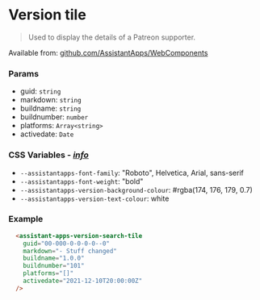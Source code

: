 # Version tile

> Used to display the details of a Patreon supporter.

Available from: [github.com/AssistantApps/WebComponents](https://github.com/AssistantApps/WebComponents)

### Params
 - guid: `string`
 - markdown: `string`
 - buildname: `string`
 - buildnumber: `number`
 - platforms: `Array<string>`
 - activedate: `Date`

### CSS Variables - _[ info](/components/web/general?id=css-variables)_
- `--assistantapps-font-family`: "Roboto", Helvetica, Arial, sans-serif
- `--assistantapps-font-weight`: "bold"
- `--assistantapps-version-background-colour`: #rgba(174, 176, 179, 0.7)
- `--assistantapps-version-text-colour`: white

### Example

```html
  <assistant-apps-version-search-tile
    guid="00-000-0-0-0-0--0"
    markdown="- Stuff changed"
    buildname="1.0.0"
    buildnumber="101"
    platforms="[]"
    activedate="2021-12-10T20:00:00Z"
  />
```
<assistant-apps-version-search-tile
  guid="00-000-0-0-0-0--0"
  markdown="- Stuff changed"
  buildname="1.0.0"
  buildnumber="101"
  platforms="[]"
  activedate="2021-12-10T20:00:00Z"
/>
